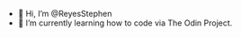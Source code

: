 - 👋 Hi, I’m @ReyesStephen
- 🌱 I’m currently learning how to code via The Odin Project.

<!---
ReyesStephen/ReyesStephen is a ✨ special ✨ repository because its `README.md` (this file) appears on your GitHub profile.
You can click the Preview link to take a look at your changes.
--->
